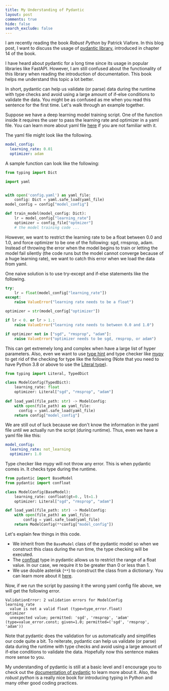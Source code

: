 ```yaml
---
title: My Understanding of Pydantic
layout: post
comments: true
hide: false
search_exclude: false
---
```


I am recently reading the book *Robust Python* by Patrick Viafore. In this blog post, I want to discuss the usage of [pydantic library](https://pydantic-docs.helpmanual.io/), introduced in chapter 14 of the book. 

I have heard about pydantic for a long time since its usage in popular libraries like FastAPI. However, I am still confused about the functionality of this library when reading the introduction of documentation. This book helps me understand this topic a lot better. 

In short, pydantic can help us validate (or parse) data during the runtime with type checks and avoid using a large amount of if-else conditions to validate the data. You might be as confused as me when you read this sentence for the first time. Let's walk through an example together. 

Suppose we have a deep learning model training script. One of the function inside it requires the user to pass the learning rate and optimizer in a yaml file. You can learn more about yaml file [here](https://www.cloudbees.com/blog/yaml-tutorial-everything-you-need-get-started) if you are not familiar with it.

The yaml file might look like the following.

```yaml
model_config:
  learning_rate: 0.01
  optimizer: adam
```

A sample function can look like the following:

```python
from typing import Dict

import yaml


with open('config.yaml') as yaml_file:
    config: Dict = yaml.safe_load(yaml_file)
model_config = config["model_config"]

def train_model(model_config: Dict):
    lr = model_config["learning_rate"]
    optimizer = config_file["optmizer"]
    # the model training code ...
```

However, we want to restrict the learning rate to be a float between 0.0 and 1.0, and force optimizer to be one of the following: sgd, rmsprop, adam. Instead of throwing the error when the model begins to train or letting the model fail silently (the code runs but the model cannot converge because of a huge learning rate), we want to catch this error when we load the data from yaml. 

One naive solution is to use try-except and if-else statements like the following.

```python
try:
    lr = float(model_config["learning_rate"])
except:
    raise ValueError("learning rate needs to be a float")

optimizer = str(model_config["optimizer"])

if lr < 0. or lr > 1.:
    raise ValueError("learning rate needs to between 0.0 and 1.0")

if optimizer not in ["sgd", "rmsprop", "adam"]:
    raise ValueError("optimizer needs to be sgd, rmsprop, or adam")
```

This can get extremely long and complex when have a large list of hyper parameters. Also, even we want to use [type hint](https://realpython.com/lessons/type-hinting/) and type checker like [mypy](http://mypy-lang.org/) to get rid of the checking for type like the following (Note that you need to have Python 3.8 or above to use the [Literal type](https://adamj.eu/tech/2021/07/09/python-type-hints-how-to-use-typing-literal/)).

```python
from typing import Literal, TypedDict

class ModelConfig(TypedDict):
    learning_rate: float 
    optimizer: Literal["sgd", "rmsprop", "adam"]
 
def load_yaml(file_path: str) -> ModelConfig:
    with open(file_path) as yaml_file:
  	  config = yaml.safe_load(yaml_file)
    return config["model_config"]
```

We are still out of luck because we don't know the information in the yaml file until we actually run the script (during runtime). Thus, even we have a yaml file like this:

```yaml
model_config:
  learning_rate: not_learning
  optimizer: 1.0
```

Type checker like mypy will not throw any error. This is when pydantic comes in. It checks type during the runtime. 

```python
from pydantic import BaseModel
from pydantic import confloat

class ModelConfig(BaseModel):
    learning_rate: confloat(gt=0., lt=1.)
    optimizer: Literal["sgd", "rmsprop", "adam"]

def load_yaml(file_path: str) -> ModelConfig:
    with open(file_path) as yaml_file:
        config = yaml.safe_load(yaml_file)
    return ModelConfig(**config["model_config"])
```

Let's explain few things in this code. 

+ We inherit from the `BaseModel` class of the pydantic model so when we construct this class during the run time, the type checking will be executed. 
+ The [confloat](https://pydantic-docs.helpmanual.io/usage/types/#arguments-to-confloat) type in pydantic allows us to restrict the range of a float value. In our case, we require it to be greater than 0 or less than 1. 
+ We use double asterisk (`**`) to construct the class from a dictionary. You can learn more about it [here](https://stackoverflow.com/questions/36901/what-does-double-star-asterisk-and-star-asterisk-do-for-parameters).

Now, if we run the script by passing it the wrong yaml config file above, we will get the following error.

```raw
ValidationError: 2 validation errors for ModelConfig
learning_rate
  value is not a valid float (type=type_error.float)
optimizer
  unexpected value; permitted: 'sgd', 'rmsprop', 'adam' (type=value_error.const; given=1.0; permitted=('sgd', 'rmsprop', 'adam'))
```

Note that pydantic does the validation for us automatically and simplifies our code quite a bit. To reiterate, pydantic can help us validate (or parse) data during the runtime with type checks and avoid using a large amount of if-else conditions to validate the data. Hopefully now this sentence makes more sense to you. 

My understanding of pydantic is still at a basic level and I encourage you to check out the [documentation of pydantic](https://pydantic-docs.helpmanual.io/) to learn more about it. Also, the *robust python* is a really nice book for introducing typing in Python and many other good coding practices. 

